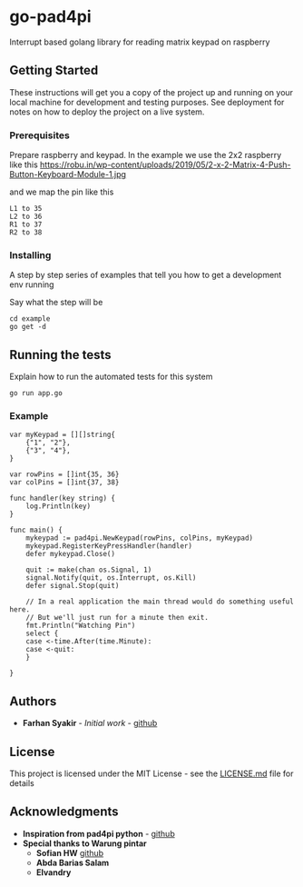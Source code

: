 # go-pad4pi

Interrupt based golang library for reading matrix keypad on raspberry

## Getting Started

These instructions will get you a copy of the project up and running on your local machine for development and testing purposes. See deployment for notes on how to deploy the project on a live system.

### Prerequisites

Prepare raspberry and keypad. In the example we use the 2x2 raspberry like this
https://robu.in/wp-content/uploads/2019/05/2-x-2-Matrix-4-Push-Button-Keyboard-Module-1.jpg

and we map the pin like this

```
L1 to 35
L2 to 36
R1 to 37
R2 to 38
```

### Installing

A step by step series of examples that tell you how to get a development env running

Say what the step will be

```
cd example
go get -d
```


## Running the tests

Explain how to run the automated tests for this system

```
go run app.go
```

### Example


```
var myKeypad = [][]string{
	{"1", "2"},
	{"3", "4"},
}

var rowPins = []int{35, 36}
var colPins = []int{37, 38}

func handler(key string) {
	log.Println(key)
}

func main() {
	mykeypad := pad4pi.NewKeypad(rowPins, colPins, myKeypad)
	mykeypad.RegisterKeyPressHandler(handler)
	defer mykeypad.Close()

	quit := make(chan os.Signal, 1)
	signal.Notify(quit, os.Interrupt, os.Kill)
	defer signal.Stop(quit)

	// In a real application the main thread would do something useful here.
	// But we'll just run for a minute then exit.
	fmt.Println("Watching Pin")
	select {
	case <-time.After(time.Minute):
	case <-quit:
	}

}

```

## Authors

* **Farhan Syakir** - *Initial work* - [github](https://github.com/farhan0syakir)


## License

This project is licensed under the MIT License - see the [LICENSE.md](LICENSE.md) file for details

## Acknowledgments
* **Inspiration from pad4pi python** - [github](https://github.com/brettmclean/pad4pi)
* **Special thanks to Warung pintar** 
    * **Sofian HW** [github](https://github.com/sofianhw)
    * **Abda Barias Salam**
    * **Elvandry**



